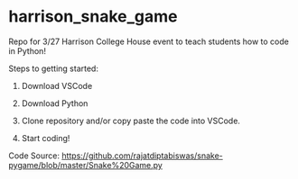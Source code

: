 # harrison_snake_game
Repo for 3/27 Harrison College House event to teach students how to code in Python!

Steps to getting started:

1. Download VSCode

2. Download Python

3. Clone repository and/or copy paste the code into VSCode.

4. Start coding!

Code Source: 
https://github.com/rajatdiptabiswas/snake-pygame/blob/master/Snake%20Game.py